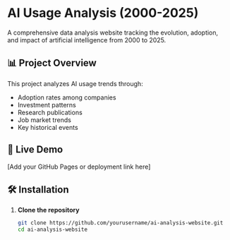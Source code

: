 # AI Usage Analysis (2000-2025)

A comprehensive data analysis website tracking the evolution, adoption, and impact of artificial intelligence from 2000 to 2025.

## 📊 Project Overview

This project analyzes AI usage trends through:
- Adoption rates among companies
- Investment patterns
- Research publications
- Job market trends
- Key historical events

## 🚀 Live Demo

[Add your GitHub Pages or deployment link here]

## 🛠️ Installation

1. **Clone the repository**
   ```bash
   git clone https://github.com/yourusername/ai-analysis-website.git
   cd ai-analysis-website
